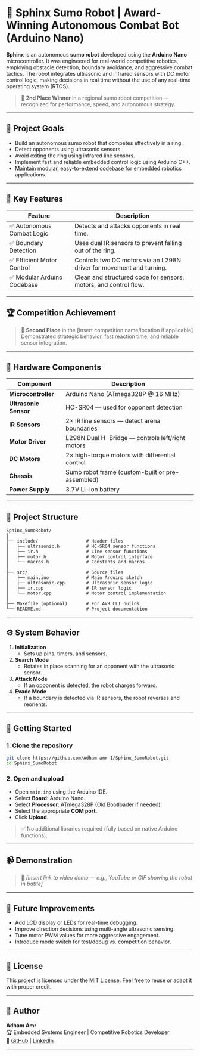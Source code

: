 # 🤖 Sphinx Sumo Robot | Award-Winning Autonomous Combat Bot (Arduino Nano)

**Sphinx** is an autonomous **sumo robot** developed using the **Arduino Nano** microcontroller. It was engineered for real-world competitive robotics, employing obstacle detection, boundary avoidance, and aggressive combat tactics. The robot integrates ultrasonic and infrared sensors with DC motor control logic, making decisions in real time without the use of any real-time operating system (RTOS).

> 🥈 **2nd Place Winner** in a regional sumo robot competition — recognized for performance, speed, and autonomous strategy.

---

## 📌 Project Goals

- Build an autonomous sumo robot that competes effectively in a ring.
- Detect opponents using ultrasonic sensors.
- Avoid exiting the ring using infrared line sensors.
- Implement fast and reliable embedded control logic using Arduino C++.
- Maintain modular, easy-to-extend codebase for embedded robotics applications.

---

## 🚀 Key Features

| Feature                      | Description                                                                 |
|------------------------------|-----------------------------------------------------------------------------|
| ✅ Autonomous Combat Logic    | Detects and attacks opponents in real time.                                 |
| ✅ Boundary Detection         | Uses dual IR sensors to prevent falling out of the ring.                    |
| ✅ Efficient Motor Control    | Controls two DC motors via an L298N driver for movement and turning.        |
| ✅ Modular Arduino Codebase   | Clean and structured code for sensors, motors, and control flow.            |

---

## 🏆 Competition Achievement

> 🥈 **Second Place** in the [insert competition name/location if applicable]  
> Demonstrated strategic behavior, fast reaction time, and reliable sensor integration.

---

## 🔧 Hardware Components

| Component            | Description                                     |
|----------------------|-------------------------------------------------|
| **Microcontroller**  | Arduino Nano (ATmega328P @ 16 MHz)              |
| **Ultrasonic Sensor**| HC-SR04 — used for opponent detection           |
| **IR Sensors**       | 2× IR line sensors — detect arena boundaries    |
| **Motor Driver**     | L298N Dual H-Bridge — controls left/right motors|
| **DC Motors**        | 2× high-torque motors with differential control |
| **Chassis**          | Sumo robot frame (custom-built or pre-assembled)|
| **Power Supply**     | 3.7V Li-ion battery              |

---

## 📁 Project Structure

```
Sphinx_SumoRobot/
│
├── include/                  # Header files
│   ├── ultrasonic.h          # HC-SR04 sensor functions
│   ├── ir.h                  # Line sensor functions
│   ├── motor.h               # Motor control interface
│   └── macros.h              # Constants and macros
│
├── src/                      # Source files
│   ├── main.ino              # Main Arduino sketch
│   ├── ultrasonic.cpp        # Ultrasonic sensor logic
│   ├── ir.cpp                # IR sensor logic
│   └── motor.cpp             # Motor control implementation
│
├── Makefile (optional)       # For AVR CLI builds
└── README.md                 # Project documentation
```

---

## ⚙️ System Behavior

1. **Initialization**  
   - Sets up pins, timers, and sensors.
2. **Search Mode**  
   - Rotates in place scanning for an opponent with the ultrasonic sensor.
3. **Attack Mode**  
   - If an opponent is detected, the robot charges forward.
4. **Evade Mode**  
   - If a boundary is detected via IR sensors, the robot reverses and reorients.

---

## 🔨 Getting Started

### 1. Clone the repository
```bash
git clone https://github.com/Adham-amr-1/Sphinx_SumoRobot.git
cd Sphinx_SumoRobot
```

### 2. Open and upload
- Open `main.ino` using the Arduino IDE.
- Select **Board**: Arduino Nano.
- Select **Processor**: ATmega328P (Old Bootloader if needed).
- Select the appropriate **COM port**.
- Click **Upload**.

> ✅ No additional libraries required (fully based on native Arduino functions).

---

## 📹 Demonstration

> 🎥 *[Insert link to video demo — e.g., YouTube or GIF showing the robot in battle]*

---

## 🧩 Future Improvements

- Add LCD display or LEDs for real-time debugging.
- Improve direction decisions using multi-angle ultrasonic sensing.
- Tune motor PWM values for more aggressive engagement.
- Introduce mode switch for test/debug vs. competition behavior.

---

## 📜 License

This project is licensed under the [MIT License](LICENSE). Feel free to reuse or adapt it with proper credit.

---

## 👤 Author

**Adham Amr**  
🏆 Embedded Systems Engineer | Competitive Robotics Developer  
🔗 [GitHub](https://github.com/Adham-amr-1) | [LinkedIn](https://www.linkedin.com/in/adhamamr1/)

---
